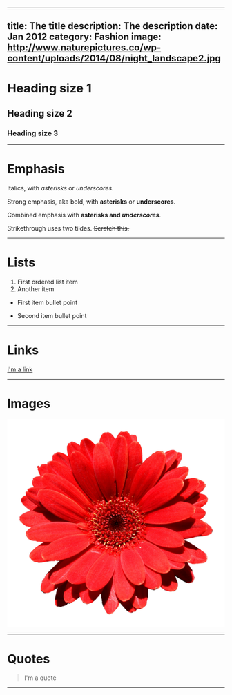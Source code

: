 ----
title: The title
description: The description
date: Jan 2012
category: Fashion
image: http://www.naturepictures.co/wp-content/uploads/2014/08/night_landscape2.jpg
----

# Heading size 1
## Heading size 2
### Heading size 3

***

# Emphasis

Italics, with *asterisks* or _underscores_.

Strong emphasis, aka bold, with **asterisks** or __underscores__.

Combined emphasis with **asterisks and _underscores_**.

Strikethrough uses two tildes. ~~Scratch this.~~

***

# Lists

1. First ordered list item
2. Another item

* First item bullet point

* Second item bullet point

***

# Links

[I'm a link](https://www.google.com)

***

# Images

![I'm the image's title](/images/flower.jpg)

***

# Quotes

> I'm a quote

***


